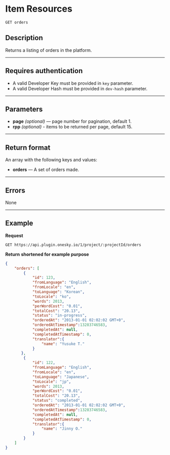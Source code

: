 # Item Resources

    GET orders

## Description
Returns a listing of orders in the platform.

***

## Requires authentication
* A valid Developer Key must be provided in `key` parameter.
* A valid Developer Hash must be provided in `dev-hash` parameter.

***

## Parameters
- **page** _(optional)_ — page number for pagination, default 1.
- **rpp** _(optional)_ - items to be returned per page, default 15.

***

## Return format
An array with the following keys and values:

- **orders** — A set of orders made.

***

## Errors
None

***

## Example
**Request**

    GET https://api.plugin.onesky.io/1/project/:projectId/orders

**Return** __shortened for example purpose__
``` json
{
    "orders": [
        {
            "id": 123,
            "fromLanguage": "English",
            "fromLocale": "en",
            "toLanguage": "Korean",
            "toLocale": "ko",
            "words": 2013,
            "perWordCost": "0.01",
            "totalCost": "20.13",
            "status": "in-progress",
            "orderedAt": "2013-01-01 02:02:02 GMT+0",
            "orderedAtTimestamp":13283746583,
            "completedAt": null,
            "completedAtTimestamp": 0,
            "translator":{
                "name": "Yusuke T."
            }
       },
        {
            "id": 122,
            "fromLanguage": "English",
            "fromLocale": "en",
            "toLanguage": "Japanese",
            "toLocale": "jp",
            "words": 2013,
            "perWordCost": "0.01",
            "totalCost": "20.13",
            "status": "completed",
            "orderedAt": "2013-01-01 02:02:02 GMT+0",
            "orderedAtTimestamp":13283746583,
            "completedAt": null,
            "completedAtTimestamp": 0,
            "translator":{
                "name": "Jinny O."
            }
        }
    ]
}
```